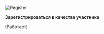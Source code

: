 ![Register](/assets/home/member-48x48.svg)

**Зарегистрироваться в качестве участника**

(Работает)
